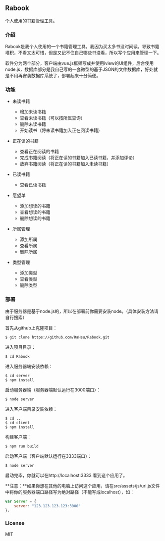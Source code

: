 ## Rabook
个人使用的书籍管理工具。

### 介绍
Rabook是我个人使用的一个书籍管理工具，我因为买太多书没时间读，导致书籍堆积，不看又太可惜，但是又记不住自己哪些书没看，所以写个应用来管理一下。

软件分为两个部分，客户端由vue.js框架写成并使用iview的UI组件，后台使用node.js，数据库部分是我自己写的一套微型的基于JSON的文件数据库，好处就是不用再安装数据库系统了，部署起来十分简便。

### 功能
- 未读书籍
    - 增加未读书籍
    - 查看未读书籍（可以按所属查询）
    - 删除未读书籍
    - 开始读书（将未读书籍加入正在阅读书籍）


- 正在读的书籍
    - 查看正在阅读的书籍
    - 完成书籍阅读（将正在读的书籍加入已读书籍，并添加评论）
    - 放弃书籍阅读（将正在读的书籍加入未读书籍）


- 已读书籍
    - 查看已读书籍


- 愿望单
    - 添加想读的书籍
    - 查看想读的书籍
    - 删除想读的书籍


- 所属管理
    - 添加所属
    - 查看所属
    - 删除所属


- 类型管理
    - 添加类型
    - 查看类型
    - 删除类型


### 部署
由于服务器是基于node.js的，所以在部署前你需要安装node。（具体安装方法请自行搜索）

首先从github上克隆项目：
```
$ git clone https://github.com/RaHsu/Rabook.git
```
进入项目目录：
```
$ cd Rabook
```
进入服务器端安装依赖：
```
$ cd server
$ npm install
```

启动服务器端（服务器端默认运行在3000端口）：
```
$ node server
```

进入客户端目录安装依赖：
```
$ cd ..
$ cd client
$ npm install
```

构建客户端：
```
$ npm run build
```

启动客户端（客户端默认运行在3333端口）：
```
$ node server
```

启动完毕，你就可以在http://localhost:3333 看到这个应用了。

**注意：**如果你想在其他的电脑上访问这个应用，请在src/assets/js/url.js文件中将你的服务器端口路径写为绝对路径（不能写成localhost），如：
```js
var Server = {
    server: "123.123.123.123:3000"
};
```

### License
MIT
